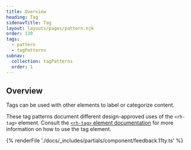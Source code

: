```yaml
---
title: Overview
heading: Tag
sidenavTitle: Tag
layout: layouts/pages/pattern.njk
order: 130
tags:
  - pattern
  - tagPatterns
subnav:
  collection: tagPatterns
  order: 1
---
```


<script type="module" data-helmet>
  import '@rhds/elements/rh-tag/rh-tag.js';
  import '@rhds/elements/rh-alert/rh-alert.js';
</script>

## Overview

Tags can be used with other elements to label or categorize content.

<rh-alert state="info">These tag patterns document different design-approved
uses of the `<rh-tag>` element. Consult the [`<rh-tag>` element documentation][element]
for more information on how to use the tag element.</rh-alert>

{% renderFile './docs/_includes/partials/component/feedback.11ty.ts' %}

[element]: /elements/tag
